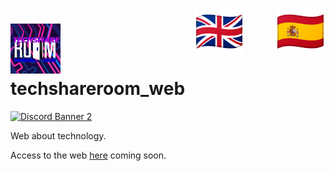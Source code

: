 <a href="https://github.com/techshareroom/techshareroom_web/blob/main/READMEesES.md" target="_blank"><img src="https://raw.githubusercontent.com/techshareroom/snake/main/images/languages/spain.png" width="80" img align="right"></a>
<a href="https://github.com/techshareroom/techshareroom_web" target="_blank"><img src="https://raw.githubusercontent.com/techshareroom/snake/main/images/languages/united-kingdom.png" width="80" style="vertical-align:middle;margin:0px 50px" img align="right"></a>

<img src="https://github.com/adgellida/resources/raw/master/images/Techshare_room_Logo3_1.gif" width="80"> techshareroom_web
=============================================

<a href="https://discord.gg/hbAHGSYGfs">
<img src="https://discordapp.com/api/guilds/750051000664064141/widget.png?style=banner2" alt="Discord Banner 2"/>
</a>

Web about technology.

Access to the web [here](http://www.techshareroom.com/techshareroom_web) coming soon.
